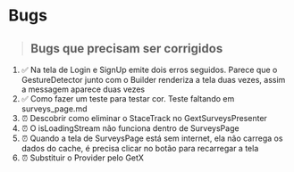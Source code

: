# Bugs

> ## Bugs que precisam ser corrigidos
1. ✅ Na tela de Login e SignUp emite dois erros seguidos. Parece que o GestureDetector junto com o Builder renderiza a tela duas vezes, assim a messagem aparece duas vezes
2. ✅ Como fazer um teste para testar cor. Teste faltando em surveys_page.md
3. ⏰ Descobrir como eliminar o StaceTrack no GextSurveysPresenter
4. ⏰ O isLoadingStream não funciona dentro de SurveysPage
5. ⏰ Quando a tela de SurveysPage está sem internet, ela não carrega os dados do cache, é precisa clicar no botão para recarregar a tela
6. ⏰ Substituir o Provider pelo GetX